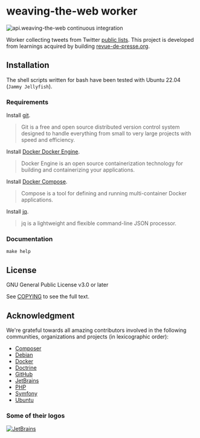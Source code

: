 # weaving-the-web worker

![api.weaving-the-web continuous integration](https://github.com/thierrymarianne/org.weaving-the-web.api/actions/workflows/continuous-integration.yml/badge.svg)

Worker collecting tweets from Twitter [public lists](https://help.twitter.com/en/using-twitter/twitter-lists).
This project is developed from learnings acquired by building [revue-de-presse.org](https://revue-de-presse.org).

## Installation

The shell scripts written for bash have been tested with Ubuntu 22.04 (`Jammy Jellyfish`).

### Requirements

Install [git](https://git-scm.com/downloads).
> Git is a free and open source distributed version control system designed
> to handle everything from small to very large projects with speed and efficiency.

Install [Docker Docker Engine](https://docs.docker.com/engine/install/).
> Docker Engine is an open source containerization technology for building and containerizing your applications.

Install [Docker Compose](https://docs.docker.com/compose/install/).
> Compose is a tool for defining and running multi-container Docker applications.

Install [jq](https://stedolan.github.io/jq/download/).
> jq is a lightweight and flexible command-line JSON processor.

### Documentation

```
make help
```

## License

GNU General Public License v3.0 or later

See [COPYING](./COPYING) to see the full text.

## Acknowledgment

We're grateful towards all amazing contributors involved in the following  
communities, organizations and projects (in lexicographic order):

- [Composer](http://getcomposer.org/)
- [Debian](https://www.debian.org/)
- [Docker](docker.com)
- [Doctrine](https://www.doctrine-project.org/)
- [GitHub](https://github.com/)
- [JetBrains](https://jb.gg/OpenSourceSupport)
- [PHP](https://www.php.net/)
- [Symfony](https://symfony.com/)
- [Ubuntu](https://ubuntu.com/)

### Some of their logos

[![JetBrains](../http-api/doc/images/jetbrains-logo.png?raw=true)](https://jb.gg/OpenSourceSupport)
